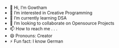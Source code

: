 - 👋 Hi, I’m Gowtham
- 👀 I’m interested in Creative Programming
- 🌱 I’m currently learning DSA
- 💞️ I’m looking to collaborate on Opensource Projects
- 📫 How to reach me . . .
- 😄 Pronouns: Creator
- ⚡ Fun fact: I know German

<!---
GowthamPoongan/GowthamPoongan is a ✨ special ✨ repository because its `README.md` (this file) appears on your GitHub profile.
You can click the Preview link to take a look at your changes.
--->
